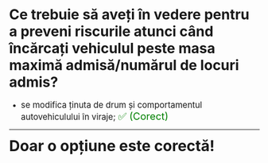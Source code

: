 # Ce trebuie să aveți în vedere pentru a preveni riscurile atunci când încărcați vehiculul peste masa maximă admisă/numărul de locuri admis?

- <span style="font-size: larger;">se modifica ținuta de drum și comportamentul autovehiculului în viraje; <span style="color: green; font-size: larger;">✅ (Corect)</span></span>

---

<span style="font-size: 30px; font-weight: bold;">**Doar o opțiune este corectă!**</span>